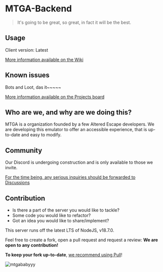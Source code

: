 # MTGA-Backend

> It's going to be great, so great, in fact it will be the best.

## Usage

Client version: Latest

[More information available on the Wiki](https://github.com/Make-Tarkov-Great-Again/MTGA-Backend/wiki)

## Known issues

Bots and Loot, das it~~~~~

[More information available on the Projects board](https://github.com/orgs/Make-Tarkov-Great-Again/projects/1)

## Who are we, and why are we doing this?

MTGA is a organization founded by a few Altered Escape developers.
We are developing this emulator to offer an accessible experience, that is up-to-date and easy to modify.

## Community

Our Discord is undergoing construction and is only available to those we invite.

[For the time being, any serious inquiries should be forwarded to Discussions](https://github.com/Make-Tarkov-Great-Again/MTGA-Backend/discussions)

## Contribution

- Is there a part of the server you would like to tackle?
- Some code you would like to refactor?
- Got an idea you would like to share/implement?

This server runs off the latest LTS of NodeJS, v18.7.0.

Feel free to create a fork, open a pull request and request a review: **We are open to any contribution!**

**To keep your fork up-to-date**, [we recommend using Pull](https://github.com/wei/pull)!

![mtgababyyy](https://user-images.githubusercontent.com/21200584/183050357-6c92f1cd-68ca-4f74-b41d-1706915c67cf.gif)
